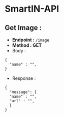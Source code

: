 # SmartIN-API

## Get Image :
- **Endpoint :** ```/image```
- **Method : GET**
- Body :  
```
{
  "name" : "",
}
```
- Response : 
```
{
  "message": {
  "name" : "",
  "url" : "",
  }
}
```
